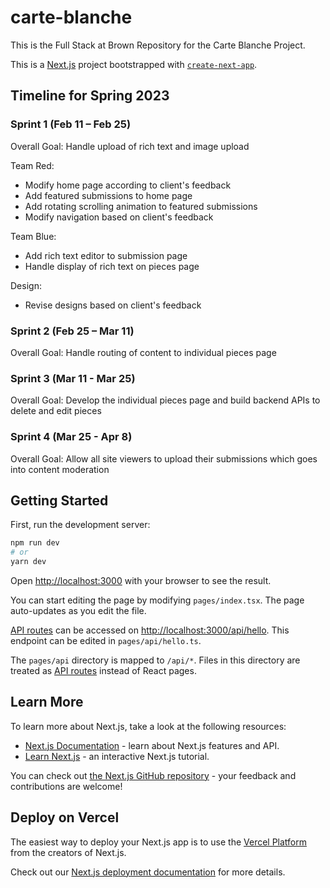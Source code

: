 # carte-blanche

This is the Full Stack at Brown Repository for the Carte Blanche Project.

This is a [Next.js](https://nextjs.org/) project bootstrapped with [`create-next-app`](https://github.com/vercel/next.js/tree/canary/packages/create-next-app).

## Timeline for Spring 2023

### Sprint 1 (Feb 11 – Feb 25)

Overall Goal: Handle upload of rich text and image upload

Team Red:

-   Modify home page according to client's feedback
-   Add featured submissions to home page
-   Add rotating scrolling animation to featured submissions
-   Modify navigation based on client's feedback

Team Blue:

-   Add rich text editor to submission page
-   Handle display of rich text on pieces page

Design:

-   Revise designs based on client's feedback

### Sprint 2 (Feb 25 – Mar 11)

Overall Goal: Handle routing of content to individual pieces page

### Sprint 3 (Mar 11 - Mar 25)

Overall Goal: Develop the individual pieces page and build backend APIs to delete and edit pieces

### Sprint 4 (Mar 25 - Apr 8)

Overall Goal: Allow all site viewers to upload their submissions which goes into content moderation

## Getting Started

First, run the development server:

```bash
npm run dev
# or
yarn dev
```

Open [http://localhost:3000](http://localhost:3000) with your browser to see the result.

You can start editing the page by modifying `pages/index.tsx`. The page auto-updates as you edit the file.

[API routes](https://nextjs.org/docs/api-routes/introduction) can be accessed on [http://localhost:3000/api/hello](http://localhost:3000/api/hello). This endpoint can be edited in `pages/api/hello.ts`.

The `pages/api` directory is mapped to `/api/*`. Files in this directory are treated as [API routes](https://nextjs.org/docs/api-routes/introduction) instead of React pages.

## Learn More

To learn more about Next.js, take a look at the following resources:

-   [Next.js Documentation](https://nextjs.org/docs) - learn about Next.js features and API.
-   [Learn Next.js](https://nextjs.org/learn) - an interactive Next.js tutorial.

You can check out [the Next.js GitHub repository](https://github.com/vercel/next.js/) - your feedback and contributions are welcome!

## Deploy on Vercel

The easiest way to deploy your Next.js app is to use the [Vercel Platform](https://vercel.com/new?utm_medium=default-template&filter=next.js&utm_source=create-next-app&utm_campaign=create-next-app-readme) from the creators of Next.js.

Check out our [Next.js deployment documentation](https://nextjs.org/docs/deployment) for more details.
